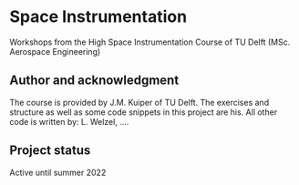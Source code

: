 # Space Instrumentation

Workshops from the High Space Instrumentation Course of TU Delft (MSc. Aerospace Engineering)

## Author and acknowledgment
The course is provided by J.M. Kuiper of TU Delft. The exercises and structure as well as some code snippets in this project are his.
All other code is written by:
L. Welzel, ....

## Project status
Active until summer 2022
